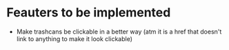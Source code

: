 # Feauters to be implemented
* Make trashcans be clickable in a better way (atm it is a href that doesn't link to anything to make it look clickable)
